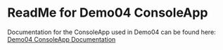 # ReadMe for Demo04 ConsoleApp

Documentation for the ConsoleApp used in Demo04 can be found here: [Demo04 ConsoleApp Documentation](Documentation/Details.html)

